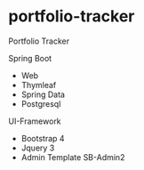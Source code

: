 # portfolio-tracker

Portfolio Tracker

Spring Boot

- Web
- Thymleaf
- Spring Data
- Postgresql

UI-Framework

- Bootstrap 4
- Jquery 3
- Admin Template SB-Admin2
